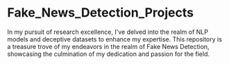 # Fake_News_Detection_Projects

In my pursuit of research excellence, I've delved into the realm of NLP models and deceptive datasets to enhance my expertise. This repository is a treasure trove of my endeavors in the realm of Fake News Detection, showcasing the culmination of my dedication and passion for the field.
